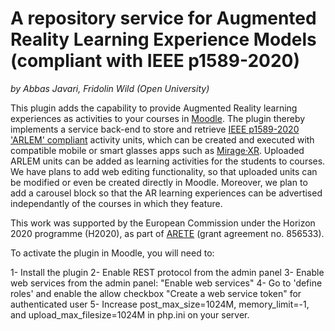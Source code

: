# A repository service for Augmented Reality Learning Experience Models (compliant with IEEE p1589-2020)
_by Abbas Javari, Fridolin Wild (Open University)_

This plugin adds the capability to provide Augmented Reality learning experiences as activities to your courses in [Moodle](https://moodle.org/). The plugin thereby implements a service back-end to store and retrieve [IEEE p1589-2020 'ARLEM' compliant](https://standards.ieee.org/standard/1589-2020.html) activity units, which can be created and executed with compatible mobile or smart glasses apps such as [Mirage·XR](https://platform.xr4all.eu/wekit-ecs/mirage-xr/). Uploaded ARLEM units can be added as learning activities for the students to courses. We have plans to add web editing functionality, so that uploaded units can be modified or even be created directly in Moodle. Moreover, we plan to add a carousel block so that the AR learning experiences can be advertised independantly of the courses in which they feature.

This work was supported by the European Commission under the Horizon 2020 programme (H2020), as part of [ARETE](https://www.areteproject.eu/) (grant agreement no. 856533).

To activate the plugin in Moodle, you will need to:

1- Install the plugin
2- Enable REST protocol from the admin panel
3- Enable web services from the admin panel: "Enable web services"
4- Go to 'define roles' and enable the allow checkbox "Create a web service token" for authenticated user
5- Increase post_max_size=1024M, memory_limit=-1, and upload_max_filesize=1024M in php.ini on your server. 

